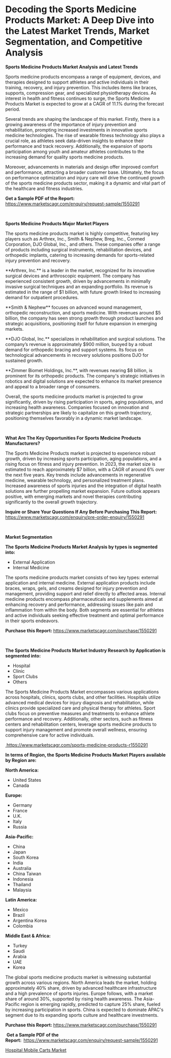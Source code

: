 <p><h1>Decoding the Sports Medicine Products Market: A Deep Dive into the Latest Market Trends, Market Segmentation, and Competitive Analysis</h1></p><p><strong>Sports Medicine Products Market Analysis and Latest Trends</strong></p>
<p><p>Sports medicine products encompass a range of equipment, devices, and therapies designed to support athletes and active individuals in their training, recovery, and injury prevention. This includes items like braces, supports, compression gear, and specialized physiotherapy devices. As interest in health and fitness continues to surge, the Sports Medicine Products Market is expected to grow at a CAGR of 11.1% during the forecast period.</p><p>Several trends are shaping the landscape of this market. Firstly, there is a growing awareness of the importance of injury prevention and rehabilitation, prompting increased investments in innovative sports medicine technologies. The rise of wearable fitness technology also plays a crucial role, as athletes seek data-driven insights to enhance their performance and track recovery. Additionally, the expansion of sports participation among youth and amateur athletes contributes to the increasing demand for quality sports medicine products. </p><p>Moreover, advancements in materials and design offer improved comfort and performance, attracting a broader customer base. Ultimately, the focus on performance optimization and injury care will drive the continued growth of the sports medicine products sector, making it a dynamic and vital part of the healthcare and fitness industries.</p></p>
<p><strong>Get a Sample PDF of the Report:&nbsp;</strong> <a href="https://www.marketscagr.com/enquiry/request-sample/1550291?utm_campaign=2948&utm_medium=2&utm_source=Github&utm_content=ia&utm_term=04032025&utm_id=sports-medicine-products">https://www.marketscagr.com/enquiry/request-sample/1550291</a></p>
<p>&nbsp;</p>
<p><strong>Sports Medicine Products Major Market Players</strong></p>
<p><p>The sports medicine products market is highly competitive, featuring key players such as Arthrex, Inc., Smith & Nephew, Breg, Inc., Conmed Corporation, DJO Global, Inc., and others. These companies offer a range of products including surgical instruments, rehabilitation devices, and orthopedic implants, catering to increasing demands for sports-related injury prevention and recovery.</p><p>**Arthrex, Inc.** is a leader in the market, recognized for its innovative surgical devices and arthroscopic equipment. The company has experienced consistent growth, driven by advancements in minimally invasive surgical techniques and an expanding portfolio. Its revenue is estimated in the range of $1 billion, with future growth linked to increasing demand for outpatient procedures.</p><p>**Smith & Nephew** focuses on advanced wound management, orthopedic reconstruction, and sports medicine. With revenues around $5 billion, the company has seen strong growth through product launches and strategic acquisitions, positioning itself for future expansion in emerging markets.</p><p>**DJO Global, Inc.** specializes in rehabilitation and surgical solutions. The company’s revenue is approximately $900 million, buoyed by a robust demand for orthopedic bracing and support systems. Its focus on technological advancements in recovery solutions positions DJO for sustained growth.</p><p>**Zimmer Biomet Holdings, Inc.**, with revenues nearing $8 billion, is prominent for its orthopedic products. The company's strategic initiatives in robotics and digital solutions are expected to enhance its market presence and appeal to a broader range of consumers.</p><p>Overall, the sports medicine products market is projected to grow significantly, driven by rising participation in sports, aging populations, and increasing health awareness. Companies focused on innovation and strategic partnerships are likely to capitalize on this growth trajectory, positioning themselves favorably in a dynamic market landscape.</p></p>
<p>&nbsp;</p>
<p><strong>What Are The Key Opportunities For Sports Medicine Products Manufacturers?</strong></p>
<p><p>The Sports Medicine Products market is projected to experience robust growth, driven by increasing sports participation, aging populations, and a rising focus on fitness and injury prevention. In 2023, the market size is estimated to reach approximately $7 billion, with a CAGR of around 6% over the next five years. Key trends include advancements in regenerative medicine, wearable technology, and personalized treatment plans. Increased awareness of sports injuries and the integration of digital health solutions are further propelling market expansion. Future outlook appears positive, with emerging markets and novel therapies contributing significantly to the overall growth trajectory.</p></p>
<p><strong>Inquire or Share Your Questions If Any Before Purchasing This Report:</strong> <a href="https://www.marketscagr.com/enquiry/pre-order-enquiry/1550291?utm_campaign=2948&utm_medium=2&utm_source=Github&utm_content=ia&utm_term=04032025&utm_id=sports-medicine-products">https://www.marketscagr.com/enquiry/pre-order-enquiry/1550291</a></p>
<p>&nbsp;</p>
<p><strong>Market Segmentation</strong></p>
<p><strong>The Sports Medicine Products Market Analysis by types is segmented into:</strong></p>
<p><ul><li>External Application</li><li>Internal Medicine</li></ul></p>
<p><p>The sports medicine products market consists of two key types: external application and internal medicine. External application products include braces, wraps, gels, and creams designed for injury prevention and management, providing support and relief directly to affected areas. Internal medicine products encompass pharmaceuticals and supplements aimed at enhancing recovery and performance, addressing issues like pain and inflammation from within the body. Both segments are essential for athletes and active individuals seeking effective treatment and optimal performance in their sports endeavors.</p></p>
<p><strong>Purchase this Report:&nbsp;</strong><a href="https://www.marketscagr.com/purchase/1550291?utm_campaign=2948&utm_medium=2&utm_source=Github&utm_content=ia&utm_term=04032025&utm_id=sports-medicine-products">https://www.marketscagr.com/purchase/1550291</a></p>
<p>&nbsp;</p>
<p><strong>The Sports Medicine Products Market Industry Research by Application is segmented into:</strong></p>
<p><ul><li>Hospital</li><li>Clinic</li><li>Sport Clubs</li><li>Others</li></ul></p>
<p><p>The Sports Medicine Products Market encompasses various applications across hospitals, clinics, sports clubs, and other facilities. Hospitals utilize advanced medical devices for injury diagnosis and rehabilitation, while clinics provide specialized care and physical therapy for athletes. Sport clubs focus on preventive measures and treatments to enhance athlete performance and recovery. Additionally, other sectors, such as fitness centers and rehabilitation centers, leverage sports medicine products to support injury management and promote overall wellness, ensuring comprehensive care for active individuals.</p></p>
<p><a href="https://www.marketscagr.com/sports-medicine-products-r1550291?utm_campaign=2948&utm_medium=2&utm_source=Github&utm_content=ia&utm_term=04032025&utm_id=sports-medicine-products">&nbsp;https://www.marketscagr.com/sports-medicine-products-r1550291</a></p>
<p><strong>In terms of Region, the Sports Medicine Products Market Players available by Region are:</strong></p>
<p>
    <p> <strong> North America: </strong>
        <ul>
            <li>United States</li>
            <li>Canada</li>
        </ul>
        </p> 
    <p> <strong> Europe: </strong>
        <ul>
            <li>Germany</li>
            <li>France</li>
            <li>U.K.</li>
            <li>Italy</li>
            <li>Russia</li>
        </ul>
        </p> 
    <p> <strong> Asia-Pacific: </strong>
        <ul>
            <li>China</li>
            <li>Japan</li>
            <li>South Korea</li>
            <li>India</li>
            <li>Australia</li>
            <li>China Taiwan</li>
            <li>Indonesia</li>
            <li>Thailand</li>
            <li>Malaysia</li>
        </ul>
        </p> 
    <p> <strong> Latin America: </strong>
        <ul>
            <li>Mexico</li>
            <li>Brazil</li>
            <li>Argentina Korea</li>
            <li>Colombia</li>
        </ul>
        </p> 
    <p> <strong> Middle East & Africa: </strong>
        <ul>
            <li>Turkey</li>
            <li>Saudi</li>
            <li>Arabia</li>
            <li>UAE</li>
            <li>Korea</li>
        </ul>
    </p>
    </p>
<p><p>The global sports medicine products market is witnessing substantial growth across various regions. North America leads the market, holding approximately 40% share, driven by advanced healthcare infrastructure and a high prevalence of sports injuries. Europe follows, with a market share of around 30%, supported by rising health awareness. The Asia-Pacific region is emerging rapidly, predicted to capture 25% share, fueled by increasing participation in sports. China is expected to dominate APAC's segment due to its expanding sports culture and healthcare investments.</p></p>
<p><strong>Purchase this Report: </strong><a href="https://www.marketscagr.com/purchase/1550291?utm_campaign=2948&utm_medium=2&utm_source=Github&utm_content=ia&utm_term=04032025&utm_id=sports-medicine-products">https://www.marketscagr.com/purchase/1550291</a></p>
<p>&nbsp;<strong>Get a Sample PDF of the Report:&nbsp;&nbsp;</strong><a href="https://www.marketscagr.com/enquiry/request-sample/1550291?utm_campaign=2948&utm_medium=2&utm_source=Github&utm_content=ia&utm_term=04032025&utm_id=sports-medicine-products">https://www.marketscagr.com/enquiry/request-sample/1550291</a></p>
<p><strong></strong></p>
<p><p><a href="https://github.com/penecorodz74/Market-Research-Report-List-1/blob/main/hospital-mobile-carts-market.md?utm_campaign=2948&utm_medium=2&utm_source=Github&utm_content=ia&utm_term=04032025&utm_id=sports-medicine-products">Hospital Mobile Carts Market</a></p></p>